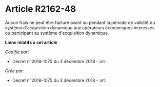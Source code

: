 # Article R2162-48

Aucun frais ne peut être facturé avant ou pendant la période de validité du système d'acquisition dynamique aux opérateurs
économiques intéressés ou participant au système d'acquisition dynamique.

**Liens relatifs à cet article**

_Codifié par_:

  - Décret n°2018-1075 du 3 décembre 2018 - art.

_Créé par_:

  - Décret n°2018-1075 du 3 décembre 2018 - art.
